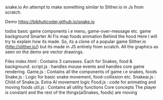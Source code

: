 snake.io
An attempt to make something similar to Slither.io in Js from scratch.

Demo
https://bibhuticoder.github.io/snake.io

todos
basic game components i.e menu, game-over-message etc.
game background
Smarter AI
Fix map
foods animation
Behind the hood
Here I will try to explain how its made. So, its a clone of a popular game Slither.io (http://slither.io/) but its made in JS entirely from scratch. All the graphics as seen on the demo are vector drawings.

Files
index.html : Contains 3 canvases. Each for Snakes, food & background.
script.js : handles mouse events and handles core game rendering.
Game.js : Contains all the components of game i.e snakes, foods
Snake.js : Logic for basic snake movement, food-collission etc.
Snakeai.js : Child of Snake.js. Extra AI movement logic
Food.js : code for animating and moving foods
util.js : Contains all utility functions
Core concepts
The player is constant and the rest of the things(aiSnakes, foods) are moving


